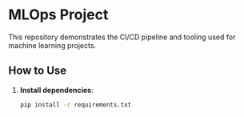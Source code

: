 # MLOps Project

This repository demonstrates the CI/CD pipeline and tooling used for machine learning projects.

## How to Use

1. **Install dependencies**:
   ```bash
   pip install -r requirements.txt
